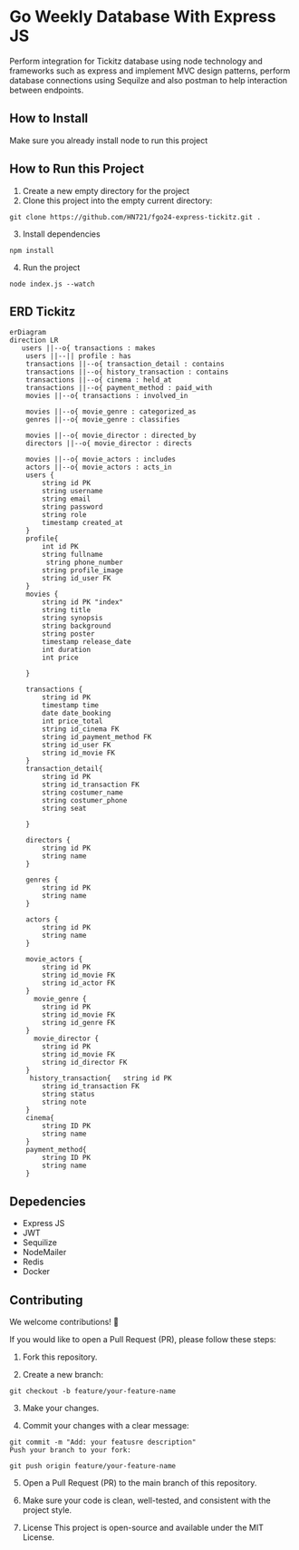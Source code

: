 # Go Weekly Database With Express JS

Perform integration for Tickitz database using node technology and frameworks such as express and implement MVC design patterns, perform database connections using Sequilze and also postman to help interaction between endpoints.

## How to Install

Make sure you already install node to run this project

## How to Run this Project

1. Create a new empty directory for the project
2. Clone this project into the empty current directory:

```
git clone https://github.com/HN721/fgo24-express-tickitz.git .
```

3. Install dependencies

```
npm install
```

4. Run the project

```
node index.js --watch
```

## ERD Tickitz

```mermaid
erDiagram
direction LR
   users ||--o{ transactions : makes
    users ||--|| profile : has
    transactions ||--o{ transaction_detail : contains
    transactions ||--o{ history_transaction : contains
    transactions ||--o{ cinema : held_at
    transactions ||--o{ payment_method : paid_with
    movies ||--o{ transactions : involved_in

    movies ||--o{ movie_genre : categorized_as
    genres ||--o{ movie_genre : classifies

    movies ||--o{ movie_director : directed_by
    directors ||--o{ movie_director : directs

    movies ||--o{ movie_actors : includes
    actors ||--o{ movie_actors : acts_in
    users {
        string id PK
        string username
        string email
        string password
        string role
        timestamp created_at
    }
    profile{
        int id PK
        string fullname
         string phone_number
        string profile_image
        string id_user FK
    }
    movies {
        string id PK "index"
        string title
        string synopsis
        string background
        string poster
        timestamp release_date
        int duration
        int price

    }

    transactions {
        string id PK
        timestamp time
        date date_booking
        int price_total
        string id_cinema FK
        string id_payment_method FK
        string id_user FK
        string id_movie FK
    }
    transaction_detail{
        string id PK
        string id_transaction FK
        string costumer_name
        string costumer_phone
        string seat

    }

    directors {
        string id PK
        string name
    }

    genres {
        string id PK
        string name
    }

    actors {
        string id PK
        string name
    }

    movie_actors {
        string id PK
        string id_movie FK
        string id_actor FK
    }
      movie_genre {
        string id PK
        string id_movie FK
        string id_genre FK
    }
      movie_director {
        string id PK
        string id_movie FK
        string id_director FK
    }
     history_transaction{   string id PK
        string id_transaction FK
        string status
        string note
    }
    cinema{
        string ID PK
        string name
    }
    payment_method{
        string ID PK
        string name
    }

```

## Depedencies

- Express JS
- JWT
- Sequilize
- NodeMailer
- Redis
- Docker

## Contributing

We welcome contributions! 🚀

If you would like to open a Pull Request (PR), please follow these steps:

1. Fork this repository.

2. Create a new branch:

```
git checkout -b feature/your-feature-name
```

3. Make your changes.

4. Commit your changes with a clear message:

```
git commit -m "Add: your featusre description"
Push your branch to your fork:
```

```
git push origin feature/your-feature-name
```

5. Open a Pull Request (PR) to the main branch of this repository.

6. Make sure your code is clean, well-tested, and consistent with the project style.

7. License
   This project is open-source and available under the MIT License.
